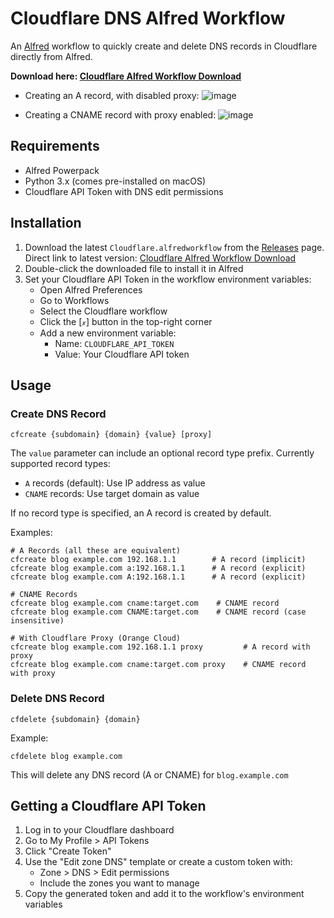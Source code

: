 # Cloudflare DNS Alfred Workflow

An [Alfred](https://alfred.app/) workflow to quickly create and delete DNS records in Cloudflare directly from Alfred.

**Download here: [Cloudflare Alfred Workflow Download](https://github.com/pbdco/cloudflare-alfredworkflow/releases/latest/download/Cloudflare.alfredworkflow)**

- Creating an A record, with disabled proxy:
![image](https://github.com/user-attachments/assets/d30924c7-5222-42ae-8f67-807ac5d74762)

- Creating a CNAME record with proxy enabled:
![image](https://github.com/user-attachments/assets/e136102f-10be-4cf3-bd65-dc347fbbd1e1)


## Requirements

- Alfred Powerpack
- Python 3.x (comes pre-installed on macOS)
- Cloudflare API Token with DNS edit permissions

## Installation

1. Download the latest `Cloudflare.alfredworkflow` from the [Releases](../../releases) page. Direct link to latest version: [Cloudflare Alfred Workflow Download](https://github.com/pbdco/cloudflare-alfredworkflow/releases/latest/download/Cloudflare.alfredworkflow)
2. Double-click the downloaded file to install it in Alfred
3. Set your Cloudflare API Token in the workflow environment variables:
   - Open Alfred Preferences
   - Go to Workflows
   - Select the Cloudflare workflow
   - Click the [𝓍] button in the top-right corner
   - Add a new environment variable:
     - Name: `CLOUDFLARE_API_TOKEN`
     - Value: Your Cloudflare API token

## Usage

### Create DNS Record
```
cfcreate {subdomain} {domain} {value} [proxy]
```

The `value` parameter can include an optional record type prefix. Currently supported record types:
- `A` records (default): Use IP address as value
- `CNAME` records: Use target domain as value

If no record type is specified, an A record is created by default.

Examples:
```
# A Records (all these are equivalent)
cfcreate blog example.com 192.168.1.1        # A record (implicit)
cfcreate blog example.com a:192.168.1.1      # A record (explicit)
cfcreate blog example.com A:192.168.1.1      # A record (explicit)

# CNAME Records
cfcreate blog example.com cname:target.com    # CNAME record
cfcreate blog example.com CNAME:target.com    # CNAME record (case insensitive)

# With Cloudflare Proxy (Orange Cloud)
cfcreate blog example.com 192.168.1.1 proxy         # A record with proxy
cfcreate blog example.com cname:target.com proxy    # CNAME record with proxy
```

### Delete DNS Record
```
cfdelete {subdomain} {domain}
```
Example:
```
cfdelete blog example.com
```
This will delete any DNS record (A or CNAME) for `blog.example.com`

## Getting a Cloudflare API Token

1. Log in to your Cloudflare dashboard
2. Go to My Profile > API Tokens
3. Click "Create Token"
4. Use the "Edit zone DNS" template or create a custom token with:
   - Zone > DNS > Edit permissions
   - Include the zones you want to manage
5. Copy the generated token and add it to the workflow's environment variables 
